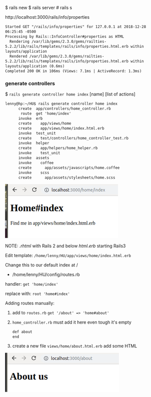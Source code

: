 $ rails new <project>
$ rails server      # rails s


http://localhost:3000/rails/info/properties


```
Started GET "/rails/info/properties" for 127.0.0.1 at 2018-12-28 06:25:45 -0500
Processing by Rails::InfoController#properties as HTML
  Rendering /var/lib/gems/2.3.0/gems/railties-5.2.2/lib/rails/templates/rails/info/properties.html.erb within layouts/application
  Rendered /var/lib/gems/2.3.0/gems/railties-5.2.2/lib/rails/templates/rails/info/properties.html.erb within layouts/application (0.6ms)
Completed 200 OK in 106ms (Views: 7.1ms | ActiveRecord: 1.3ms)

```


### generate controllers

$ `rails generate controller home index`
                             [name] [list of actions]


```
lenny@hp:~/HU$ rails generate controller home index
      create  app/controllers/home_controller.rb
       route  get 'home/index'
      invoke  erb
      create    app/views/home
      create    app/views/home/index.html.erb
      invoke  test_unit
      create    test/controllers/home_controller_test.rb
      invoke  helper
      create    app/helpers/home_helper.rb
      invoke    test_unit
      invoke  assets
      invoke    coffee
      create      app/assets/javascripts/home.coffee
      invoke    scss
      create      app/assets/stylesheets/home.scss

```

![](2018-12-28-06-39-32.png)

NOTE:
*.rhtml* with Rails 2 and below
*html.erb* starting Rails3

Edit template:
 `/home/lenny/HU/app/views/home/index.html.erb`

Change this to our default index at /

- /home/lenny/HU/config/routes.rb

handler: `get 'home/index'`

replace with: `root 'home#index'`

Adding routes manually:

1. add to `routes.rb`
   `get '/about' => 'home#about'`

2. `home_controller.rb`
    must add it here even tough it's empty

    ```
    def about
    end
    ```

3. create a new file `views/home/about.html.erb`
   add some HTML


![](2018-12-28-07-45-47.png)
